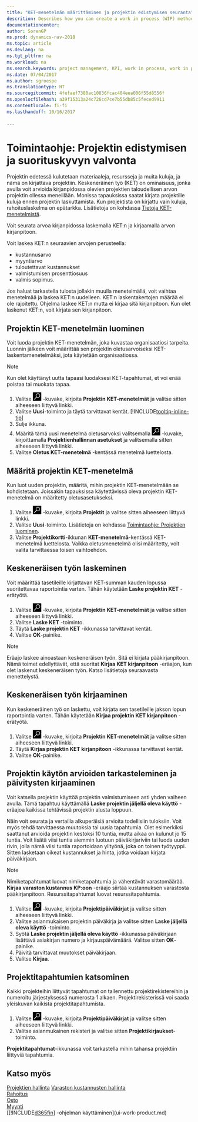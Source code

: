 ```yaml
---
title: "KET-menetelmän määrittäminen ja projektin edistymisen seuranta"
descrition: Describes how you can create a work in process (WIP) method and calculate WIP to estimate the financial value of jobs while they are ongoing.
documentationcenter: 
author: SorenGP
ms.prod: dynamics-nav-2018
ms.topic: article
ms.devlang: na
ms.tgt_pltfrm: na
ms.workload: na
ms.search.keywords: project management, KPI, work in process, work in progress
ms.date: 07/04/2017
ms.author: sgroespe
ms.translationtype: HT
ms.sourcegitcommit: 4fefaef7380ac10836fcac404eea006f55d8556f
ms.openlocfilehash: a39f15313a24c726cd7ce7b55db85c5feced9911
ms.contentlocale: fi-fi
ms.lasthandoff: 10/16/2017

---
```

# <a name="how-to-monitor-job-progress-and-performance"></a>Toimintaohje: Projektin edistymisen ja suorituskyvyn valvonta
Projektin edetessä kulutetaan materiaaleja, resursseja ja muita kuluja, ja nämä on kirjattava projektiin. Keskeneräinen työ (KET) on ominaisuus, jonka avulla voit arvioida kirjanpidossa olevien projektien taloudellisen arvon projektin ollessa meneillään. Monissa tapauksissa saatat kirjata projektille kuluja ennen projektin laskuttamista. Kun projektista on kirjattu vain kuluja, rahoituslaskelma on epätarkka. Lisätietoja on kohdassa [Tietoja KET-menetelmistä](projects-understanding-wip.md).

Voit seurata arvoa kirjanpidossa laskemalla KET:n ja kirjaamalla arvon kirjanpitoon.

Voit laskea KET:n seuraavien arvojen perusteella:

* kustannusarvo
* myyntiarvo
* tuloutettavat kustannukset
* valmistumisen prosenttiosuus
* valmis sopimus.

Jos haluat tarkastella tulosta jollakin muulla menetelmällä, voit vaihtaa menetelmää ja laskea KET:n uudelleen. KET:n laskentakertojen määrää ei ole rajoitettu. Ohjelma laskee KET:n mutta ei kirjaa sitä kirjanpitoon. Kun olet laskenut KET:n, voit kirjata sen kirjanpitoon.

## <a name="to-create-a-job-wip-method"></a>Projektin KET-menetelmän luominen
Voit luoda projektin KET-menetelmän, joka kuvastaa organisaatiosi tarpeita. Luonnin jälkeen voit määrittää sen projektin oletusarvoiseksi KET-laskentamenetelmäksi, jota käytetään organisaatiossa.  

> [!NOTE]
> Kun olet käyttänyt uutta tapaasi luodaksesi KET-tapahtumat, et voi enää poistaa tai muokata tapaa.  

1. Valitse ![Etsi sivu tai raportti](media/ui-search/search_small.png "Etsi sivu tai raportti -kuvake") -kuvake, kirjoita **Projektin KET-menetelmät** ja valitse sitten aiheeseen liittyvä linkki.  
2. Valitse **Uusi**-toiminto ja täytä tarvittavat kentät. [!INCLUDE[tooltip-inline-tip](includes/tooltip-inline-tip_md.md)]  
3. Sulje ikkuna.   
4. Määritä tämä uusi menetelmä oletusarvoksi valitsemalla ![Etsi sivu tai raportti](media/ui-search/search_small.png "Etsi sivu tai raportti -kuvake") -kuvake, kirjoittamalla **Projektienhallinnan asetukset** ja valitsemalla sitten aiheeseen liittyvä linkki.  
5. Valitse **Oletus KET-menetelmä** -kentässä menetelmä luettelosta.

## <a name="to-define-a-wip-method-for-a-job"></a>Määritä projektin KET-menetelmä
Kun luot uuden projektin, määritä, mihin projektin KET-menetelmään se kohdistetaan. Joissakin tapauksissa käytettävissä oleva projektin KET-menetelmä on määritetty oletusasetukseksi.

1. Valitse ![Etsi sivu tai raportti](media/ui-search/search_small.png "Etsi sivu tai raportti -kuvake") -kuvake, kirjoita **Projektit** ja valitse sitten aiheeseen liittyvä linkki.
2. Valitse **Uusi**-toiminto. Lisätietoja on kohdassa [Toimintaohje: Projektien luominen](projects-how-create-jobs.md).  
3. Valitse **Projektikortti**-ikkunan **KET-menetelmä**-kentässä KET-menetelmä luettelosta. Vaikka oletusmenetelmä olisi määritetty, voit valita tarvittaessa toisen vaihtoehdon.  

## <a name="to-calculate-wip"></a>Keskeneräisen työn laskeminen
Voit määrittää tasetileille kirjattavan KET-summan kauden lopussa suoritettavaa raportointia varten. Tähän käytetään **Laske projektin KET** -erätyötä.  

1. Valitse ![Etsi sivu tai raportti](media/ui-search/search_small.png "Etsi sivu tai raportti -kuvake") -kuvake, kirjoita **Projektin KET-menetelmät** ja valitse sitten aiheeseen liittyvä linkki.  
2. Valitse **Laske KET** -toiminto.
3. Täytä **Laske projektin KET** -ikkunassa tarvittavat kentät.
4. Valitse **OK**-painike.  

> [!NOTE]  
>   Eräajo laskee ainoastaan keskeneräisen työn. Sitä ei kirjata pääkirjanpitoon. Nämä toimet edellyttävät, että suoritat **Kirjaa KET kirjanpitoon** -eräajon, kun olet laskenut keskeneräisen työn. Katso lisätietoja seuraavasta menettelystä.

## <a name="to-post-wip"></a>Keskeneräisen työn kirjaaminen
Kun keskeneräinen työ on laskettu, voit kirjata sen tasetileille jakson lopun raportointia varten. Tähän käytetään **Kirjaa projektin KET kirjanpitoon** -erätyötä.

1. Valitse ![Etsi sivu tai raportti](media/ui-search/search_small.png "Etsi sivu tai raportti -kuvake") -kuvake, kirjoita **Projektin KET-menetelmät** ja valitse sitten aiheeseen liittyvä linkki.  
2. Täytä **Kirjaa projektin KET kirjanpitoon** -ikkunassa tarvittavat kentät.  
3. Valitse **OK**-painike.

## <a name="to-view-job-usage-estimates-and-post-updates"></a>Projektin käytön arvioiden tarkasteleminen ja päivitysten kirjaaminen
Voit katsella projektin käyttöä projektin valmistumiseen asti yhden vaiheen avulla. Tämä tapahtuu käyttämällä **Laske projektin jäljellä oleva käyttö** -eräajoa kaikissa tehtävissä projektin alusta loppuun.  

Näin voit seurata ja vertailla alkuperäisiä arvioita todellisiin tuloksiin. Voit myös tehdä tarvittaessa muutoksia tai uusia tapahtumia. Olet esimerkiksi saattanut arvioida projektin kestoksi 10 tuntia, mutta aikaa on kulunut jo 15 tuntia. Voit lisätä viisi tuntia aiemmin luotuun päiväkirjariviin tai luoda uuden rivin, jolla nämä viisi tuntia raportoidaan ylityönä, joka on toinen työtyyppi. Sitten lasketaan oikeat kustannukset ja hinta, jotka voidaan kirjata päiväkirjaan.  

> [!NOTE]  
>   Nimiketapahtumat luovat nimiketapahtumia ja vähentävät varastomäärää. **Kirjaa varaston kustannus KP:oon** -eräajo siirtää kustannuksen varastosta pääkirjanpitoon. Resurssitapahtumat luovat resurssitapahtumia.  

1. Valitse ![Etsi sivu tai raportti](media/ui-search/search_small.png "Etsi sivu tai raportti -kuvake") -kuvake, kirjoita **Projektipäiväkirjat** ja valitse sitten aiheeseen liittyvä linkki.  
2. Valitse asianmukaisen projektin päiväkirja ja valitse sitten **Laske jäljellä oleva käyttö** -toiminto.  
3. Syötä **Laske projektin jäljellä oleva käyttö** -ikkunassa päiväkirjaan lisättävä asiakirjan numero ja kirjauspäivämäärä. Valitse sitten **OK**-painike.  
4. Päivitä tarvittavat muutokset päiväkirjaan.  
5. Valitse **Kirjaa**.

## <a name="to-view-job-ledger-entries"></a>Projektitapahtumien katsominen
Kaikki projekteihin liittyvät tapahtumat on tallennettu projektirekistereihin ja numeroitu järjestyksessä numerosta 1 alkaen. Projektirekisterissä voi saada yleiskuvan kaikista projektitapahtumista.    

1. Valitse ![Etsi sivu tai raportti](media/ui-search/search_small.png "Etsi sivu tai raportti -kuvake") -kuvake, kirjoita **Projektipäiväkirjat** ja valitse sitten aiheeseen liittyvä linkki.
2. Valitse asianmukainen rekisteri ja valitse sitten **Projektikirjaukset**-toiminto.

**Projektitapahtumat**-ikkunassa voit tarkastella mihin tahansa projektiin liittyviä tapahtumia.  

## <a name="see-also"></a>Katso myös
[Projektien hallinta](projects-manage-projects.md)
[Varaston kustannusten hallinta](finance-manage-inventory-costs.md)   
[Rahoitus](finance.md)  
[Osto](purchasing-manage-purchasing.md)         
[Myynti](sales-manage-sales.md)      
[[!INCLUDE[d365fin](includes/d365fin_md.md)] -ohjelman käyttäminen](ui-work-product.md)  

